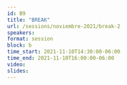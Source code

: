 ```yaml
---
id: B9
title: "BREAK"
url: /sessions/noviembre-2021/break-2
speakers:
format: session
block: b
time_start: 2021-11-10T14:30:00-06:00
time_end: 2021-11-10T16:00:00-06:00
video:
slides:
---
```

